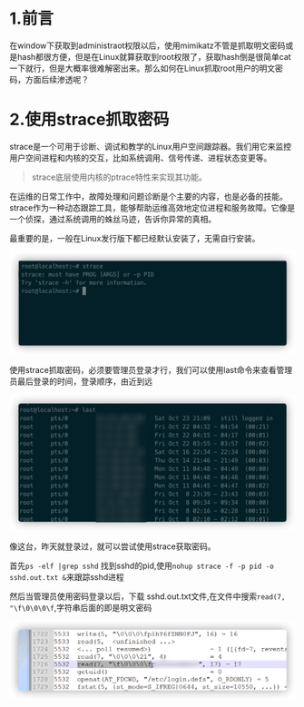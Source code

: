 # 1.前言

在window下获取到administraot权限以后，使用mimikatz不管是抓取明文密码或是hash都很方便，但是在Linux就算获取到root权限了，获取hash倒是很简单cat一下就行，但是大概率很难解密出来。那么如何在Linux抓取root用户的明文密码，方面后续渗透呢？



# 2.使用strace抓取密码

strace是一个可用于诊断、调试和教学的Linux用户空间跟踪器。我们用它来监控用户空间进程和内核的交互，比如系统调用、信号传递、进程状态变更等。

> strace底层使用内核的ptrace特性来实现其功能。

在运维的日常工作中，故障处理和问题诊断是个主要的内容，也是必备的技能。strace作为一种动态跟踪工具，能够帮助运维高效地定位进程和服务故障。它像是一个侦探，通过系统调用的蛛丝马迹，告诉你异常的真相。

最重要的是，一般在Linux发行版下都已经默认安装了，无需自行安装。

![image-20211024091934093](images/image-20211024091934093.png)

使用strace抓取密码，必须要管理员登录才行，我们可以使用last命令来查看管理员最后登录的时间，登录顺序，由近到远

![image-20211024092041757](images/image-20211024092041757.png)

像这台，昨天就登录过，就可以尝试使用strace获取密码。



首先`ps -elf |grep sshd` 找到sshd的pid,使用`nohup strace -f -p pid -o sshd.out.txt &`来跟踪sshd进程



然后当管理员使用密码登录以后，下载 sshd.out.txt文件,在文件中搜索`read(7, "\f\0\0\0\f`,字符串后面的即是明文密码



![image-20211024100539505](images/image-20211024100539505.png)





